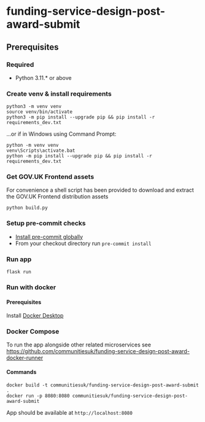 # funding-service-design-post-award-submit

## Prerequisites

### Required

- Python 3.11.* or above

### Create venv & install requirements

```shell
python3 -m venv venv
source venv/bin/activate
python3 -m pip install --upgrade pip && pip install -r requirements_dev.txt
```

...or if in Windows using Command Prompt:
```shell
python -m venv venv
venv\Scripts\activate.bat
python -m pip install --upgrade pip && pip install -r requirements_dev.txt
```

### Get GOV.UK Frontend assets

For convenience a shell script has been provided to download and extract the GOV.UK Frontend distribution assets

```shell
python build.py
```

### Setup pre-commit checks

* [Install pre-commit globally](https://pre-commit.com/#installation)
* From your checkout directory run `pre-commit install`

### Run app

```shell
flask run
```

### Run with docker
#### Prerequisites
Install [Docker Desktop](https://www.docker.com/products/docker-desktop/)

### Docker Compose
To run the app alongside other related microservices see https://github.com/communitiesuk/funding-service-design-post-award-docker-runner

#### Commands
```
docker build -t communitiesuk/funding-service-design-post-award-submit .
docker run -p 8080:8080 communitiesuk/funding-service-design-post-award-submit
```
App should be available at `http://localhost:8080`
